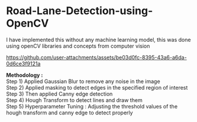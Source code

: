# Road-Lane-Detection-using-OpenCV

I have implemented this without any machine learning model, this was done using openCV libraries and concepts from computer vision


https://github.com/user-attachments/assets/be03d0fc-8395-43a6-a6da-0d6ce3f9121a

**Methodology :** <br>
Step 1) Applied Gaussian Blur to remove any noise in the image <br>
Step 2) Applied masking to detect edges in the specified region of interest <br>
Step 3) Then applied Canny edge detection <br>
Step 4) Hough Transform to detect lines and draw them  <br>
Step 5) Hyperparameter Tuning : Adjusting the threshold values of the hough transform and canny edge to detect properly <br>


